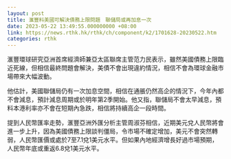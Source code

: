 ```yaml
---
layout: post
title: 滙豐料美國可解決債務上限問題　聯儲局或再加息一次
date: 2023-05-22 13:49:55.000000000 +08:00
link: https://news.rthk.hk/rthk/ch/component/k2/1701628-20230522.htm
categories: rthk
---
```


滙豐環球研究亞洲首席經濟師兼亞太區聯席主管范力民表示，雖然美國債務上限臨近死線，但相信最終問題會解決，美債不會出現違約情況，相信不會為環球金融市場帶來大幅波動。

他估計，美國聯儲局仍有一次加息空間，相信在通脹仍然高企的情況下，今年內都不會減息，預計減息周期或於明年第2季開始。他又指，聯儲局不會太早減息，預料本港利率亦不會在短期內急跌，相信將持續高企一段時間。

提到人民幣匯率走勢，滙豐亞洲外匯分析主管周淑芬相信，近期美元兌人民幣將會進一步上升，因為美國債務上限談判僵局，令市場不確定增加，美元不會突然轉弱，人民幣匯價或處於7至7.1兌1美元水平。但如果內地經濟增長好過市場預期，人民幣年底或重返6.8兌1美元水平。
